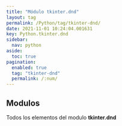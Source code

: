 ```yaml
---
title: "Módulo tkinter.dnd"
layout: tag
permalink: /Python/tag/tkinter-dnd/
date: 2021-11-01 10:24:04.001631
key: Python.tkinter.dnd
sidebar: 
  nav: python
aside: 
  toc: true
pagination: 
  enabled: true
  tag: "tkinter-dnd"
  permalink: /:num/
---
```


<h2>Modulos</h2>
Todos los elementos del modulo <strong>tkinter.dnd</strong>

